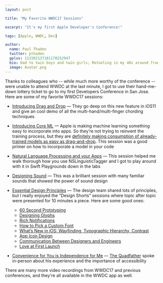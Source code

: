 ```yaml
---
layout: post

title: "My Favorite WWDC17 Sessions"

excerpt: "It's my first Apple Developer's Conference!"

tags: [Apple, WWDC, Dev]

author:
  name: Paul Thaden
  twitter: pthaden
  gplus: 111502137181170252947 
  bio: Dad to twin boys and twin girls; Retooling in my 40s around front-end dev and JavaScript; Oracle CX Apps Sales Consultant; all-around guy
  image: Avatar.png
---
```


Thanks to colleagues who -- while much more worthy of the conference -- were unable to attend WWDC at the last minute, I got to use their hand-me-down lottery ticket to go to my first Developers Conference in San Jose.  Here are some of my favorite WWDC17 sessions:

* [Introducing Drag and Drop](https://developer.apple.com/wwdc17/203) — They go deep on this new feature in iOS11 and give an cool demo of all the multi-hand/multi-finger chording techniques

* [Introducing Core ML](https://developer.apple.com/wwdc17/703) — Apple is making machine learning something easy to incorporate into apps. So they’re not trying to reinvent the training process, but they are [definitely making consumption of already-trained models as easy as drag-and-drop](http://deepdojo.com/apple-introduces-core-ml).  This session was a good primer on how to incorporate a model in your code

* [Natural Language Processing and your Apps](https://developer.apple.com/wwdc17/208) — This session helped me walk thorough how you use NSLinguisticTagger and I got to play around with it in Swift Playgrounds down in the labs

* [Designing Sound](https://developer.apple.com/wwdc17/803) — This was a brilliant session with many familiar sounds that showed the power of sound design

* [Essential Design Principles](https://developer.apple.com/wwdc17/802) — The design team shared lots of principles, but I really enjoyed the “Design Shorts” sessions where topic after topic were presented for 10 minutes a piece.  Here are some good ones:

    * [60 Second Prototyping](https://developer.apple.com/videos/play/wwdc2017/818/)
    * [Designing Glyphs](https://developer.apple.com/videos/play/wwdc2017/823/) 
    * [Rich Notifications](https://developer.apple.com/videos/play/wwdc2017/817/) 
    * [How to Pick a Custom Font](https://developer.apple.com/videos/play/wwdc2017/815/)
    * [What’s New in iOS: Wayfinding, Typographic Hierarchy, Contrast](https://developer.apple.com/videos/play/wwdc2017/810)
    * [App Icon Design](https://developer.apple.com/videos/play/wwdc2017/822/)
    * [Communication Between Designers and Engineers](https://developer.apple.com/videos/play/wwdc2017/809)
    * [Love at First Launch](https://developer.apple.com/videos/play/wwdc2017/816/)

* [Convenience for You is Independence for Me](https://developer.apple.com/wwdc17/110) — [The Quadfather](https://www.youtube.com/watch?v=4PoE9tHg_P0) spoke in-person about his experience and the importance of accessibility


There are many more video recordings from WWDC17 and previous conferences, and they're all available in the WWDC app as well.   
